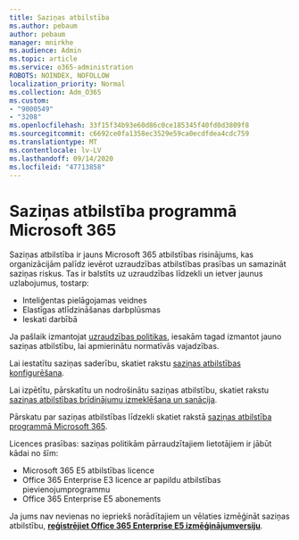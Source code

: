 ```yaml
---
title: Saziņas atbilstība
ms.author: pebaum
author: pebaum
manager: mnirkhe
ms.audience: Admin
ms.topic: article
ms.service: o365-administration
ROBOTS: NOINDEX, NOFOLLOW
localization_priority: Normal
ms.collection: Adm_O365
ms.custom:
- "9000549"
- "3208"
ms.openlocfilehash: 33f15f34b93e60d86c0ce185345f40fd0d3809f8
ms.sourcegitcommit: c6692ce0fa1358ec3529e59ca0ecdfdea4cdc759
ms.translationtype: MT
ms.contentlocale: lv-LV
ms.lasthandoff: 09/14/2020
ms.locfileid: "47713858"
---
```

# <a name="communication-compliance-in-microsoft-365"></a>Saziņas atbilstība programmā Microsoft 365

Saziņas atbilstība ir jauns Microsoft 365 atbilstības risinājums, kas organizācijām palīdz ievērot uzraudzības atbilstības prasības un samazināt saziņas riskus. Tas ir balstīts uz uzraudzības līdzekli un ietver jaunus uzlabojumus, tostarp:

- Inteliģentas pielāgojamas veidnes
- Elastīgas atlīdzināšanas darbplūsmas
- Ieskati darbībā

Ja pašlaik izmantojat [uzraudzības politikas](https://docs.microsoft.com/microsoft-365/compliance/supervision-policies), iesakām tagad izmantot jauno saziņas atbilstību, lai apmierinātu normatīvās vajadzības.

Lai iestatītu saziņas saderību, skatiet rakstu [saziņas atbilstības konfigurēšana](https://docs.microsoft.com/microsoft-365/compliance/communication-compliance-configure).

Lai izpētītu, pārskatītu un nodrošinātu saziņas atbilstību, skatiet rakstu [saziņas atbilstības brīdinājumu izmeklēšana un sanācija](https://docs.microsoft.com/microsoft-365/compliance/communication-compliance-investigate-remediate).

Pārskatu par saziņas atbilstības līdzekli skatiet rakstā [saziņas atbilstība programmā Microsoft 365](https://docs.microsoft.com/microsoft-365/compliance/communication-compliance).

Licences prasības: saziņas politikām pārraudzītajiem lietotājiem ir jābūt kādai no šīm:

- Microsoft 365 E5 atbilstības licence
- Office 365 Enterprise E3 licence ar papildu atbilstības pievienojumprogrammu
- Office 365 Enterprise E5 abonements

Ja jums nav nevienas no iepriekš norādītajiem un vēlaties izmēģināt saziņas atbilstību, **[reģistrējiet Office 365 Enterprise E5 izmēģinājumversiju](https://go.microsoft.com/fwlink/p/?LinkID=698279)**.